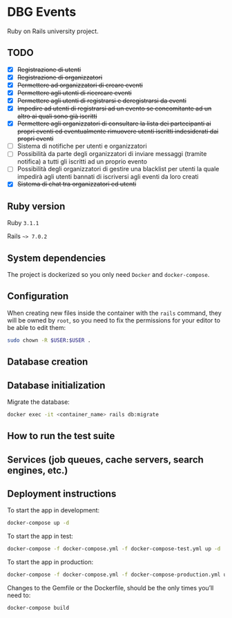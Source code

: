 # DBG Events

Ruby on Rails university project.

## TODO
- [x] ~~Registrazione di utenti~~
- [x] ~~Registrazione di organizzatori~~
- [x] ~~Permettere ad organizzatori di creare eventi~~
- [x] ~~Permettere agli utenti di ricercare eventi~~
- [x] ~~Permettere agli utenti di registrarsi e deregistrarsi da eventi~~
- [x] ~~Impedire ad utenti di registrarsi ad un evento se concomitante ad un altro ai quali sono già iscritti~~
- [x] ~~Permettere agli organizzatori di consultare la lista dei partecipanti ai propri eventi ed eventualmente rimuovere utenti iscritti indesiderati dai propri eventi~~
- [ ] Sistema di notifiche per utenti e organizzatori
- [ ] Possibilità da parte degli organizzatori di inviare messaggi (tramite notifica) a tutti gli iscritti ad un proprio evento
- [ ] Possibilità degli organizzatori di gestire una blacklist per utenti la quale impedirà agli utenti bannati di iscriversi agli eventi da loro creati
- [x] ~~Sistema di chat tra organizzatori ed utenti~~

## Ruby version

Ruby `3.1.1`

Rails `~> 7.0.2`

## System dependencies

The project is dockerized so you only need `Docker` and `docker-compose`.

## Configuration

When creating new files inside the container with the `rails` command, they will be owned by `root`, so you need to fix the permissions for your editor to be able to edit them:
```bash
sudo chown -R $USER:$USER .
```

## Database creation

## Database initialization

Migrate the database:
```bash
docker exec -it <container_name> rails db:migrate
```

## How to run the test suite

## Services (job queues, cache servers, search engines, etc.)

## Deployment instructions

To start the app in development:
```bash
docker-compose up -d
```
To start the app in test:
```bash
docker-compose -f docker-compose.yml -f docker-compose-test.yml up -d
```
To start the app in production:
```bash
docker-compose -f docker-compose.yml -f docker-compose-production.yml up -d
```

Changes to the Gemfile or the Dockerfile, should be the only times you’ll need to:
```bash
docker-compose build
```